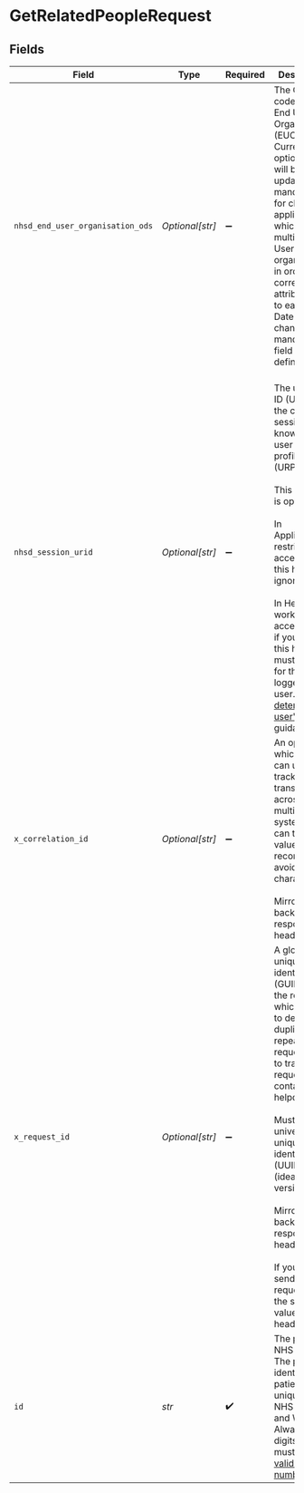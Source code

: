 # GetRelatedPeopleRequest


## Fields

| Field                                                                                                                                                                                                                                                                                                                                                                                                                                                                                                                                             | Type                                                                                                                                                                                                                                                                                                                                                                                                                                                                                                                                              | Required                                                                                                                                                                                                                                                                                                                                                                                                                                                                                                                                          | Description                                                                                                                                                                                                                                                                                                                                                                                                                                                                                                                                       | Example                                                                                                                                                                                                                                                                                                                                                                                                                                                                                                                                           |
| ------------------------------------------------------------------------------------------------------------------------------------------------------------------------------------------------------------------------------------------------------------------------------------------------------------------------------------------------------------------------------------------------------------------------------------------------------------------------------------------------------------------------------------------------- | ------------------------------------------------------------------------------------------------------------------------------------------------------------------------------------------------------------------------------------------------------------------------------------------------------------------------------------------------------------------------------------------------------------------------------------------------------------------------------------------------------------------------------------------------- | ------------------------------------------------------------------------------------------------------------------------------------------------------------------------------------------------------------------------------------------------------------------------------------------------------------------------------------------------------------------------------------------------------------------------------------------------------------------------------------------------------------------------------------------------- | ------------------------------------------------------------------------------------------------------------------------------------------------------------------------------------------------------------------------------------------------------------------------------------------------------------------------------------------------------------------------------------------------------------------------------------------------------------------------------------------------------------------------------------------------- | ------------------------------------------------------------------------------------------------------------------------------------------------------------------------------------------------------------------------------------------------------------------------------------------------------------------------------------------------------------------------------------------------------------------------------------------------------------------------------------------------------------------------------------------------- |
| `nhsd_end_user_organisation_ods`                                                                                                                                                                                                                                                                                                                                                                                                                                                                                                                  | *Optional[str]*                                                                                                                                                                                                                                                                                                                                                                                                                                                                                                                                   | :heavy_minus_sign:                                                                                                                                                                                                                                                                                                                                                                                                                                                                                                                                | The ODS code of an End User Organisation (EUO). Currently optional but will be updated to be mandatory for client applications which service multiple End User organisations, in order to correctly attribute calls to each EUO. Date of change to a mandatory field to be defined.<br/>                                                                                                                                                                                                                                                          | Y12345                                                                                                                                                                                                                                                                                                                                                                                                                                                                                                                                            |
| `nhsd_session_urid`                                                                                                                                                                                                                                                                                                                                                                                                                                                                                                                               | *Optional[str]*                                                                                                                                                                                                                                                                                                                                                                                                                                                                                                                                   | :heavy_minus_sign:                                                                                                                                                                                                                                                                                                                                                                                                                                                                                                                                | <br/>The user role ID (URID) for the current session. Also known as a user role profile ID (URPID).<br/><br/>This header is optional.<br/><br/>In Application-restricted access mode this header is ignored.<br/><br/>In Healthcare worker access mode if you send this header it must be valid for the logged-in user. See [determine the user's role](https://digital.nhs.uk/developer/guides-and-documentation/security-and-authorisation/user-restricted-restful-apis-nhs-cis2-separate-authentication-and-authorisation#step-9-determine-the-user-s-role) for guidance.<br/> | 555254240100                                                                                                                                                                                                                                                                                                                                                                                                                                                                                                                                      |
| `x_correlation_id`                                                                                                                                                                                                                                                                                                                                                                                                                                                                                                                                | *Optional[str]*                                                                                                                                                                                                                                                                                                                                                                                                                                                                                                                                   | :heavy_minus_sign:                                                                                                                                                                                                                                                                                                                                                                                                                                                                                                                                | An optional ID which you can use to track transactions across multiple systems. It can take any value, but we recommend avoiding `.` characters.<br/><br/>Mirrored back in a response header.<br/>                                                                                                                                                                                                                                                                                                                                                | 11C46F5F-CDEF-4865-94B2-0EE0EDCC26DA                                                                                                                                                                                                                                                                                                                                                                                                                                                                                                              |
| `x_request_id`                                                                                                                                                                                                                                                                                                                                                                                                                                                                                                                                    | *Optional[str]*                                                                                                                                                                                                                                                                                                                                                                                                                                                                                                                                   | :heavy_minus_sign:                                                                                                                                                                                                                                                                                                                                                                                                                                                                                                                                | A globally unique identifier (GUID) for the request, which we use to de-duplicate repeated requests and to trace the request if you contact our helpdesk.<br/><br/>Must be a universally unique identifier (UUID) (ideally version 4).<br/><br/>Mirrored back in a response header.<br/><br/>If you re-send a failed request, use the same value in this header.<br/>                                                                                                                                                                             | 60E0B220-8136-4CA5-AE46-1D97EF59D068                                                                                                                                                                                                                                                                                                                                                                                                                                                                                                              |
| `id`                                                                                                                                                                                                                                                                                                                                                                                                                                                                                                                                              | *str*                                                                                                                                                                                                                                                                                                                                                                                                                                                                                                                                             | :heavy_check_mark:                                                                                                                                                                                                                                                                                                                                                                                                                                                                                                                                | The patient's NHS number. The primary identifier of a patient, unique within NHS England and Wales. Always 10 digits and must be a [valid NHS number](https://www.datadictionary.nhs.uk/attributes/nhs_number.html).                                                                                                                                                                                                                                                                                                                              | 9000000009                                                                                                                                                                                                                                                                                                                                                                                                                                                                                                                                        |